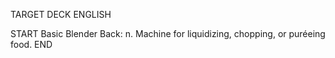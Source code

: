TARGET DECK
ENGLISH

START
Basic
Blender
Back: n. Machine for liquidizing, chopping, or puréeing food.
END
